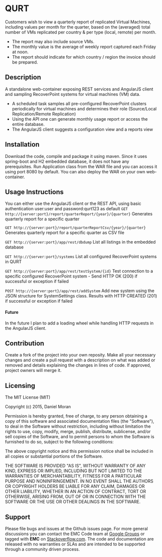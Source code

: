 QURT
======================
Customers wish to view a quarterly report of replicated Virtual Machines, including values per month for the quarter, based on the (averaged) total number of VMs replicated per country & per type (local, remote) per month. 

 - The report may also include source VMs. 
 - The monthly value is the average of weekly report captured each Friday at noon. 
 - The report should indicate for which country / region the invoice should be prepared. 



## Description
A standalone web-container exposing REST services and AngularJS client and sampling RecoverPoint systems for virtual machines (VM) data.

 - A scheduled task samples all pre-configured RecoverPoint clusters periodically for virtual machines and determines their role (Source/Local Replication/Remote Replication)
 - Using the API one can generate monthly usage report or access the entire database.
 - The AngularJS client suggests a configuration view and a reports view

## Installation
Download the code, compile and package it using maven.
Since it uses spring-boot and H2 embedded database, it does not have any prerequisites.
Run Application class from the WAR file and you can access it using port 8080 by default.
You can also deploy the WAR on your own web-container.

## Usage Instructions
You can either use the AngularJS client or the REST API, using basic authentication user:user and password:qurt123 as default
```GET http://{server:port}/report/quarterReport/{year}/{quarter}```
Generates quarterly report for a specific quarter

```GET http://{server:port}/report/quarterReportCsv/{year}/{quarter}```
Generates quarterly report for a specific quarter as CSV file

```GET http://{server:port}/app/rest/dbdump```
List all listings in the embedded database

```GET http://{server:port}/systems```
List all configured RecoverPoint systems in QURT

```GET http://{server:port}/app/rest/testSystem/{id}```
Test connection to a specific configured RecoverPoint system - Send HTTP OK (200) if successful or exception if failed

```POST http://{server:port}/app/rest/addSystem```
Add new system using the JSON structure for SystemSettings class. Results with HTTP CREATED (201) if successful or exception if failed


#### Future
In the future I plan to add a loading wheel while handling HTTP requests in the AngularJS client.

## Contribution
Create a fork of the project into your own reposity. Make all your necessary changes and create a pull request with a description on what was added or removed and details explaining the changes in lines of code. If approved, project owners will merge it.

Licensing
---------
The MIT License (MIT)

Copyright (c) 2015, Daniel Moran

Permission is hereby granted, free of charge, to any person obtaining a copy of this software and associated documentation files (the "Software"), to deal in the Software without restriction, including without limitation the rights to use, copy, modify, merge, publish, distribute, sublicense, and/or sell copies of the Software, and to permit persons to whom the Software is
furnished to do so, subject to the following conditions:

The above copyright notice and this permission notice shall be included in all copies or substantial portions of the Software.

THE SOFTWARE IS PROVIDED "AS IS", WITHOUT WARRANTY OF ANY KIND, EXPRESS OR IMPLIED, INCLUDING BUT NOT LIMITED TO THE WARRANTIES OF MERCHANTABILITY, FITNESS FOR A PARTICULAR PURPOSE AND NONINFRINGEMENT. IN NO EVENT SHALL THE AUTHORS OR COPYRIGHT HOLDERS BE LIABLE FOR ANY CLAIM, DAMAGES OR OTHER LIABILITY, WHETHER IN AN ACTION OF CONTRACT, TORT OR OTHERWISE, ARISING FROM,
OUT OF OR IN CONNECTION WITH THE SOFTWARE OR THE USE OR OTHER DEALINGS IN THE SOFTWARE.

Support
-------
Please file bugs and issues at the Github issues page. For more general discussions you can contact the EMC Code team at <a href="https://groups.google.com/forum/#!forum/emccode-users">Google Groups</a> or tagged with **EMC** on <a href="https://stackoverflow.com">Stackoverflow.com</a>. The code and documentation are released with no warranties or SLAs and are intended to be supported through a community driven process.
